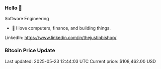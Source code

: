 ### Hello 🤙  

Software Engineering

- 🔭 I love computers, finance, and building things.
  
LinkedIn: https://www.linkedin.com/in/thejustinbishop/  





















































































































































































































































































































































































### Bitcoin Price Update
Last updated: 2025-05-23 12:44:03 UTC
Current price: $108,462.00 USD
